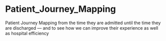 # Patient_Journey_Mapping
Patient Journey Mapping from the time they are admitted until the time they are discharged — and to see how we can improve their experience as well as hospital efficiency
